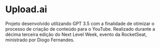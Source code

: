 # Upload.ai

Projeto desenvolvido utilizando GPT 3.5 com a finalidade de otimizar o processo de criação de conteúdo para o YouTube. Realizado durante a décima terceira edição do Next Level Week, evento da RocketSeat, ministrado por Diogo Fernandes.
